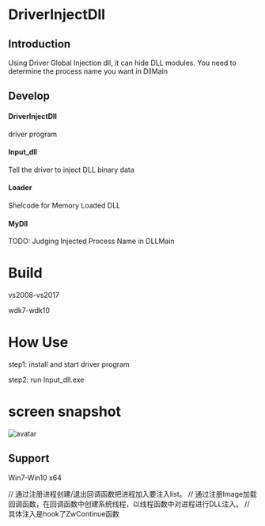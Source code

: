 # DriverInjectDll

## Introduction
 
Using Driver Global Injection dll, it can hide DLL modules. You need to determine the process name you want in DllMain

## Develop

#### DriverInjectDll
driver program

#### Input_dll
Tell the driver to inject DLL binary data

#### Loader
Shelcode for Memory Loaded DLL

#### MyDll
TODO: Judging Injected Process Name in DLLMain

# Build
vs2008-vs2017

wdk7-wdk10

# How Use
step1: install and start driver program

step2: run Input_dll.exe

# screen snapshot 
![avatar](./snapshot1.jpg)

## Support

Win7-Win10 x64

// 通过注册进程创建/退出回调函数把进程加入要注入list。
// 通过注册Image加载回调函数，在回调函数中创建系统线程，以线程函数中对进程进行DLL注入。
// 具体注入是hook了ZwContinue函数
